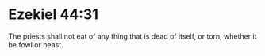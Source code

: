 # Ezekiel 44:31

The priests shall not eat of any thing that is dead of itself, or torn, whether it be fowl or beast.